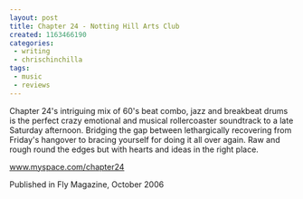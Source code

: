 ```yaml
---
layout: post
title: Chapter 24 - Notting Hill Arts Club
created: 1163466190
categories:
 - writing
 - chrischinchilla
tags: 
 - music 
 - reviews
---
```


Chapter 24's intriguing mix of 60's beat combo, jazz and breakbeat drums is the perfect crazy emotional and musical rollercoaster soundtrack to a late Saturday afternoon. Bridging the gap between lethargically recovering from Friday's hangover to bracing yourself for doing it all over again. Raw and rough round the edges but with hearts and ideas in the right place.

<a href='https://www.myspace.com/chapter24' target='_blank'>www.myspace.com/chapter24</a>

Published in Fly Magazine, October 2006
